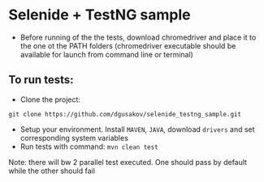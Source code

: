 # Selenide + TestNG sample
 
  - Before running of the the tests, download chromedriver and place it to the one ot the PATH folders
  (chromedriver executable should be available for launch from command line or terminal)

  
 ## To run tests:
   - Clone the project:
   ```
   git clone https://github.com/dgusakov/selenide_testng_sample.git
   ```
   - Setup your environment. Install `MAVEN`, `JAVA`, download `drivers` and set corresponding system variables
   - Run tests with command:
    ```
    mvn clean test
    ```

Note: there will bw 2 parallel test executed. One should pass by default while the other should fail
 